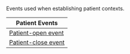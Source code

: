 Events used when establishing patient contexts.

| **Patient Events** |
| --- |
| [Patient-open event](3-3-1-Patient-open.html) |
| [Patient-close event](3-3-2-Patient-close.html) |
